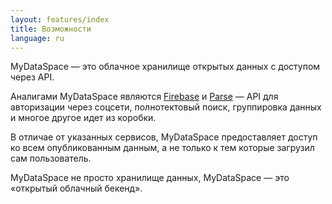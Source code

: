 ```yaml
---
layout: features/index
title: Возможности
language: ru
---
```

MyDataSpace &mdash; это облачное хранилище открытых данных с доступом через API.

Аналигами MyDataSpace являются [Firebase](https://firebase.google.com) и [Parse](https://parseplatform.github.io/) &mdash;
API для авторизации через соцсети, полнотектовый поиск, группировка данных и многое другое идет из коробки.

В отличае от указанных сервисов, MyDataSpace предоставляет доступ ко всем опубликованным данным, а не только к тем
которые загрузил сам пользователь.

MyDataSpace не просто хранилище данных, MyDataSpace &mdash; это «открытый облачный бекенд».
